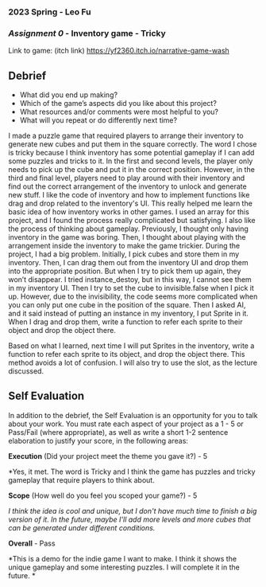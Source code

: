 ### **2023 Spring** - Leo Fu
### *Assignment 0* - Inventory game - Tricky
Link to game: (itch link) https://yf2360.itch.io/narrative-game-wash


## **Debrief**
- What did you end up making?
- Which of the game’s aspects did you like about this project?
- What resources and/or comments were most helpful to you?
- What will you repeat or do differently next time?

I made a puzzle game that required players to arrange their inventory to generate new cubes and put them in the square correctly. The word I chose is tricky because I think inventory has some potential gameplay if I can add some puzzles and tricks to it. In the first and second levels, the player only needs to pick up the cube and put it in the correct position. However, in the third and final level, players need to play around with their inventory and find out the correct arrangement of the inventory to unlock and generate new stuff.
I like the code of inventory and how to implement functions like drag and drop related to the inventory's UI. This really helped me learn the basic idea of how inventory works in other games. I used an array for this project, and I found the process really complicated but satisfying. I also like the process of thinking about gameplay. Previously, I thought only having inventory in the game was boring. Then, I thought about playing with the arrangement inside the inventory to make the game trickier.
During the project, I had a big problem. Initially, I pick cubes and store them in my inventory. Then, I can drag them out from the inventory UI and drop them into the appropriate position. But when I try to pick them up again, they won’t disappear. I tried instance_destoy, but in this way, I cannot see them in my inventory UI. Then I try to set the cube to invisible.false when I pick it up. However, due to the invisibility, the code seems more complicated when you can only put one cube in the position of the square. Then I asked AI, and it said instead of putting an instance in my inventory, I put Sprite in it. When I drag and drop them, write a function to refer each sprite to their object and drop the object there.

Based on what I learned, next time I will put Sprites in the inventory, write a function to refer each sprite to its object, and drop the object there. This method avoids a lot of confusion. I will also try to use the slot, as the lecture discussed. 





## **Self Evaluation**
In addition to the debrief, the Self Evaluation is an opportunity for you to talk about your work. You must rate each aspect of your project as a 1 - 5 or Pass/Fail (where appropriate), as well as write a short 1-2 sentence elaboration to justify your score, in the following areas:


**Execution** (Did your project meet the theme you gave it?) - 5

*Yes, it met. The word is Tricky and I think the game has puzzles and tricky gameplay that require players to think about.

**Scope** (How well do you feel you scoped your game?) - 5


*I think the idea is cool and unique, but I don't have much time to finish a big version of it. In the future, maybe I'll add more levels and more cubes that can be generated under different conditions.*


**Overall** - Pass


*This is a demo for the indie game I want to make. I think it shows the unique gameplay and some interesting puzzles. I will complete it in the future. *
